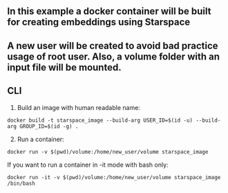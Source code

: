 ## In this example a docker container will be built for creating embeddings using Starspace
## A new user will be created to avoid bad practice usage of root user. Also, a volume folder with an input file will be mounted.
## CLI

1) Build an image with human readable name:  
```
docker build -t starspace_image --build-arg USER_ID=$(id -u) --build-arg GROUP_ID=$(id -g) .
```
2) Run a container:  
```
docker run -v $(pwd)/volume:/home/new_user/volume starspace_image
```

If you want to run a container in -it mode with bash only:
```
docker run -it -v $(pwd)/volume:/home/new_user/volume starspace_image /bin/bash
```
